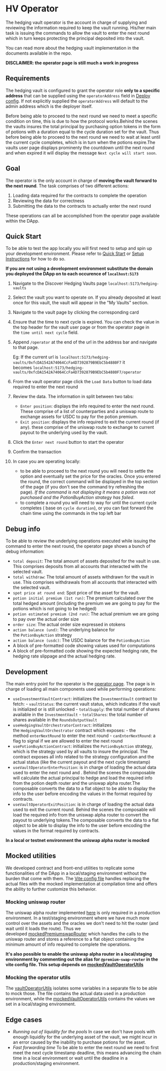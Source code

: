 # HV Operator

The hedging vault operator is the account in charge of supplying and reviewing the information required to keep the vault running. His/her main task is issuing the commands to allow the vault to enter the next round which in turn keeps protecting the principal deposited into the vault.

You can read more about the hedging vault implementation in the documents available in the repo.

**DISCLAIMER: the operator page is still much a work in progress**

## Requirements

The hedging vault is configured to grant the operator role **only to a specific address** that can be supplied using the `operatorAddress` field in [Deploy config](../contracts/hedging-vault/scripts/config/deployConfig.ts). If not explicitly supplied the `operatorAddress` will default to the admin address which is the deployer itself.

Before being able to proceed to the next round we need to meet a specific condition on time, this is due to how the protocol works.Behind the scenes the vaults insures the total principal by purchasing option tokens in the form of potions with a duration equal to the cycle duration set for the vault. Thus before being able to proceed to the next round we need to wait at least until the current cycle completes, which is in turn when the potions expire.The vaults user page displays prominenty the countdown until the next round and when expired it will display the message `Next cycle will start soon`.

## Goal

The operator is the only account in charge of **moving the vault forward to the next round**. The task comprises of two different actions:

1. Loading data required for the contracts to complete the operation
2. Reviewing the data for correctness
3. Submitting the data to the contracts to actually enter the next round

These operations can all be accomplished from the operator page available within the DApp.

## Quick Start

To be able to test the app locally you will first need to setup and spin up your development environment. Please refer to [Quick Start](../README.md#quick-start) or [Setup Instructions](../setup_instructions.md) for how to do so.

**If you are not using a development environment substitute the domain you deployed the DApp on to each occurence of `localhost:5173`**

1. Navigate to the Discover Hedging Vaults page `localhost:5173/hedging-vaults`
2. Select the vault you want to operate on. If you already deposited at least once for this vault, the vault will appear in the "My Vaults" section.
3. Navigate to the vault page by clicking the corresponding card
4. Ensure that the time to next cycle is expired. You can check the value in the top header for the vault user page or from the operator page in the `time until next cycle` field.
5. Append `/operator` at the end of the url in the address bar and navigate to that page.

   Eg: If the current url is `localhost:5173/hedging-vaults/0xfcDA1542A74064CcFa4D7392879B9EbC5b4880F7` it becomes `localhost:5173/hedging-vaults/0xfcDA1542A74064CcFa4D7392879B9EbC5b4880F7/operator`

6. From the vault operator page click the `Load Data` button to load data required to enter the next round
7. Review the data. The information in split between two tabs:
   - `Enter position`: displays the info required to enter the next round. These comprise of a list of counterparties and a uniswap route to exchange assets for USDC to pay for the potion premium.
   - `Exit position`: displays the info required to exit the current round (if any). these comprise of the uniswap route to exchange to current payout to the underlying used by the vault.
8. Click the `Enter next round` button to start the operator
9. Confirm the transaction
10. In case you are operating locally:
    - to be able to proceed to the next round you will need to settle the option and eventually set the price for the oracles. Once you entered the round, the correct command will be displayed in the top section of the page (if you don't see the command try refreshing the page). *If the command is not displaying it means a potion was not purchased and the PotionBuyAction strategy has failed*.
    - to complete a round you will need to way for until the current cycle completes ( base on `cycle duration`), or you can fast forward the chain time using the commands in the top left bar

## Debug info

To be able to review the underlying operations executed while issuing the command to enter the next round, the operator page shows a bunch of debug information:

- `total deposit`: The total amount of assets deposited for the vault in use. This comprises deposits from all accounts that interacted with the selected vault.
- `total withdraw`: The total amount of assets withdrawn for the vault in use. This comprises withdrawals from all accounts that interacted with the selected vault.
- `spot price at round end`: Spot price of the asset for the vault.
- `potion initial premium (1st run)`: The premium calculated over the total hedged amount (including the premium we are going to pay for the potions which is not going to be hedged)
- `potion estimated premium (2nd run)`: The actual premium we are going to pay over the actual order size
- `order size`: The actual order size expressed in otokens
- `action balance (und)`: The underlying balance for the `PotionBuyAction` strategy
- `action balance (usdc)`: The USDC balance for the `PotionBuyAction`
- A block of pre-formatted code showing values used for computations
- A block of pre-formatted code showing the expected hedging rate, the hedging rate slippage and the actual hedging rate.

## Development

The main entry point for the operator is the [operator page](../apps/potion-dapp/src/views/Vault/VaultOperator.vue). The page is in charge of loading all main components used while performing operations:

- `useInvestmentVaultContract`: initializes the `InvestmentVault` contract to fetch: - `vaultStatus`: the current vault status, which indicates if the vault is initialized or is still unlocked - `totalSupply`: the total number of shares available in the `InvestmentVault` - `totalShares`: the total number of shares available in the `RoundsOutputVault`
- `useHedgingVaultOrchestratorContract`: initializes the `HedgingVaultOrchestrator` contract which exposes: - the method `enterNextRound` to enter the next round - `canEnterNextRound`: a flag to signal if we are allowed to enter the next round
- `usePotionBuyActionContract`: initializes the `PotionBuyAction` strategy, which is the strategy used by all vaults to insure the principal. The contract exposes all info related to the strategy configuration and the actual status (like the current payout and the next cycle timestamp)
- `useVaultOperatorEnterPosition`: is in charge of loading the actual data used to enter the next round and . Behind the scenes the composable will calculate the actual principal to hedge and load the required info from the potion depth router and the uniswap alpha router.The composable converts the data to a flat object to be able to display the info to the user before encoding the values in the format required by contracts.
- `useVaultOperatorExitPosition`: is in charge of loading the actual data used to exit the current round. Behind the scenes the composable will load the required info from the uniswap alpha router to convert the payout to underlying tokens.The composable converts the data to a flat object to be able to display the info to the user before encoding the values in the format required by contracts.

**In a local or testnet environment the uniswap alpha router is mocked**

## Mocked utilities

We developed contract and front-end utilities to replicate some functionalities of the DApp in a local/staging environment without the burden that come with them. The [Vite config file](../apps/potion-dapp/vite.config.ts) handles replacing the actual files with the mocked implementation at compilation time and offers the ability to further customize this behavior.

### Mocking uniswap router

The uniswap alpha router implemented [here](../apps/potion-dapp/src/helpers/premiumSwapRouter.ts) is only required in a production environment. In a test/staging environment where we have much more control over the assets and the oracles we don't need to hit the router (and wait until it loads the route). Thus we developed [mockedPremiumswapRouter](../apps/potion-dapp/src/helpers/mockedPremiumSwapRouter.ts) which handles the calls to the uniswap router and stores a reference to a flat object containing the minimum amount of info required to complete the operations.

**It's also possible to enable the uniswap alpha router in a local/staging environment by commenting out the alias for `@premium-swap-router` in the vite config file. This setup depends on [mockedVaultOperatorUtils](../apps/potion-dapp/src/helpers/mockedVaultOperatorUtils.ts)**

### Mocking the operator utils

The [vaultOperatorUtils](../apps/potion-dapp/src/helpers/vaultOperatorUtils.ts) isolates some variables in a separate file to be able to mock those. The file contains the actual data used in a production environment, while the [mockedVaultOperatorUtils](../apps/potion-dapp/src/helpers/mockedVaultOperatorUtils.ts) contains the values we set in a local/staging environment.

## Edge cases

- _Running out of liquidity for the pools_
  In case we don't have pools with enough liquidity for the underlying asset of the vault, we might incur in an error caused by the inability to purchase potions for the asset.
- _Fast forwarding time_
  To be able to enter the next round we need to first meet the next cycle timestamp deadline, this means advancing the chain time in a local environment or wait until the deadline in a production/staging environment.
